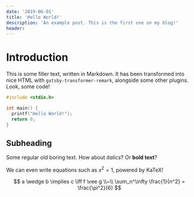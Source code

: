 ```yaml
---
date: '2019-06-01'
title: 'Hello World!'
description: 'An example post. This is the first one on my blog!'
header:
---
```


# Introduction

This is some filler text, written in Markdown. It has been transformed into nice HTML with `gatsby-transformer-remark`, alongside some other plugins. Look, some code!

```C
#include <stdio.h>

int main() {
  printf("Hello World!");
  return 0;
}
```

## Subheading

Some regular old boring text. How about _italics_? Or **bold text**?

We can even write equations such as $x^2 = 1$, powered by KaTeX!

$$
a \wedge b \implies c \iff f \vee g \\~\\
\sum_n^\infty \frac{1}{n^2} = \frac{\pi^2}{6}
$$
